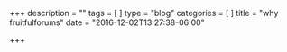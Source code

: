 +++
description = ""
tags = [
]
type = "blog"
categories = [
]
title = "why fruitfulforums"
date = "2016-12-02T13:27:38-06:00"

+++

